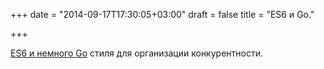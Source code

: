 +++
date = "2014-09-17T17:30:05+03:00"
draft = false
title = "ES6 и Go."

+++

<p><a href="http://linkis.com/github.io/HgekK">ES6 и немного Go</a> стиля для организации конкурентности.</p>

